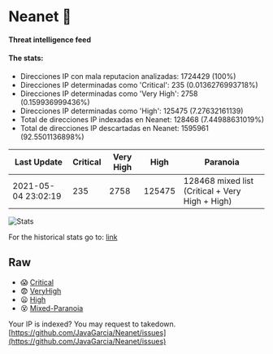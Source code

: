 # Neanet :hocho:
#### Threat intelligence feed
#### The stats:

- Direcciones IP con mala reputacion analizadas: 1724429 (100%)
- Direcciones IP determinadas como 'Critical':  235 (0.0136276993718%)
- Direcciones IP determinadas como 'Very High':  2758 (0.159936999436%)
- Direcciones IP determinadas como 'High':  125475 (7.27632161139)
- Total de direcciones IP indexadas en Neanet:  128468 (7.44988631019%)
- Total de direcciones IP descartadas en Neanet:  1595961 (92.5501136898%)

| Last Update | Critical | Very High | High | Paranoia |
| --- | --- | --- | --- | --- |
| 2021-05-04 23:02:19 | 235 | 2758 | 125475 | 128468 mixed list (Critical + Very High + High)|

![Stats](https://docs.google.com/spreadsheets/d/e/2PACX-1vSnaNMIXVabIpDJjufMlzH7poXnshF3mgd8Is1g9ytUEzVsP5my4Trn8f-xkoLLQ38xpL3HtmUexLo6/pubchart?oid=501124687&format=image)

For the historical stats go to: [link](/stats.csv)
## Raw
- :scream: [Critical](https://raw.githubusercontent.com/JavaGarcia/Neanet/master/blacklists/neanet_critical.txt)
- :fearful: [VeryHigh](https://raw.githubusercontent.com/JavaGarcia/Neanet/master/blacklists/neanet_veryHigh.txtt)
- :frowning: [High](https://raw.githubusercontent.com/JavaGarcia/Neanet/master/blacklists/neanet_high.txt)
- :dizzy_face: [Mixed-Paranoia](https://raw.githubusercontent.com/JavaGarcia/Neanet/master/blacklists/neanet_all.txt)


Your IP is indexed? You may request to takedown. [https://github.com/JavaGarcia/Neanet/issues](https://github.com/JavaGarcia/Neanet/issues)




















































































































































































































































































































































































































































































































































































































































































































































































































































































































































































































































































































































































































































































































































































































































































































































































































































































































































































































































































































































































































































































































































































































































































































































































































































































































































































































































































































































































































































































































































































































































































































































































































































































































































































































































































































































































































































































































































































































































































































































































































































































































































































































































































































































































































































































































































































































































































































































































































































































































































































































































































































































































































































































































































































































































































































































































































































































































































































































































































































































































































































































































































































































































































































